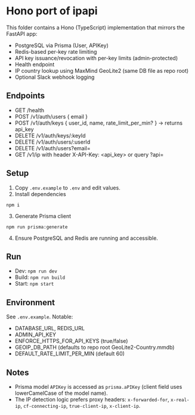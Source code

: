 # Hono port of ipapi

This folder contains a Hono (TypeScript) implementation that mirrors the FastAPI app:

- PostgreSQL via Prisma (User, APIKey)
- Redis-based per-key rate limiting
- API key issuance/revocation with per-key limits (admin-protected)
- Health endpoint
- IP country lookup using MaxMind GeoLite2 (same DB file as repo root)
- Optional Slack webhook logging

## Endpoints
- GET /health
- POST /v1/auth/users { email }
- POST /v1/auth/keys { user_id, name, rate_limit_per_min? } -> returns api_key
- DELETE /v1/auth/keys/:keyId
- DELETE /v1/auth/users/:userId
- DELETE /v1/auth/users?email=
- GET /v1/ip with header X-API-Key: <api_key> or query ?api=

## Setup
1) Copy `.env.example` to `.env` and edit values.
2) Install dependencies
```
npm i
```
3) Generate Prisma client
```
npm run prisma:generate
```
4) Ensure PostgreSQL and Redis are running and accessible.

## Run
- Dev: `npm run dev`
- Build: `npm run build`
- Start: `npm start`

## Environment
See `.env.example`. Notable:
- DATABASE_URL, REDIS_URL
- ADMIN_API_KEY
- ENFORCE_HTTPS_FOR_API_KEYS (true/false)
- GEOIP_DB_PATH (defaults to repo root GeoLite2-Country.mmdb)
- DEFAULT_RATE_LIMIT_PER_MIN (default 60)

## Notes
- Prisma model `APIKey` is accessed as `prisma.aPIKey` (client field uses lowerCamelCase of the model name).
- The IP detection logic prefers proxy headers: `x-forwarded-for`, `x-real-ip`, `cf-connecting-ip`, `true-client-ip`, `x-client-ip`.
